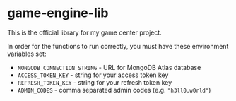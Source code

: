 # game-engine-lib
This is the official library for my game center project.

In order for the functions to run correctly, you must have these environment variables set:
- `MONGODB_CONNECTION_STRING` - URL for MongoDB Atlas database
- `ACCESS_TOKEN_KEY` - string for your access token key
- `REFRESH_TOKEN_KEY` - string for your refresh token key
- `ADMIN_CODES` - comma separated admin codes (e.g. `"h3ll0,w0rld"`)